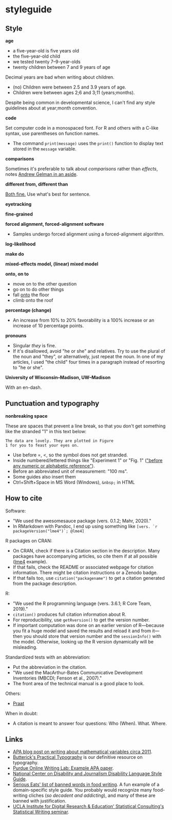 # styleguide

## Style

**age**

* a five-year-old is five years old
* the five-year-old child
* we tested twenty 7–9-year-olds
* twenty children between 7 and 9 years of age

Decimal years are bad when writing about children.

* (no) Children were between 2.5 and 3.9 years of age.
* Children were between ages 2;6 and 3;11 (years;months).

Despite being common in developmental science, I can't find any style guidelines about at year;month convention.

**code**

Set computer code in a monospaced font. For R and others with a C-like syntax, use parentheses on function names.

* The command `print(message)` uses the `print()` function to display text stored in the `message` variable.

**comparisons**

Sometimes it's preferable to talk about *comparisons* rather than *effects*, notes [Andrew Gelman in an aside](https://statmodeling.stat.columbia.edu/2013/03/01/why-big-effects-are-more-important-than-small-effects/).

**different from, different than**

[Both fine.](https://www.merriam-webster.com/words-at-play/different-from-or-different-than) Use what's best for sentence.

**eyetracking**

**fine-grained**

**forced alignment, forced-alignment software**

* Samples undergo forced alignment using a forced-alignment algorithm.

**log-likelihood**

**make do**

**mixed-effects model, (linear) mixed model**

**onto, on to**

* move on to the other question
* go on to do other things
* fall [onto](https://www.merriam-webster.com/dictionary/onto) the floor
* climb onto the roof

**percentage (change)**

* An increase from 10% to 20% favorability is a 100% increase or an increase of 10 percentage points.

**pronouns**

* Singular *they* is fine. 
* If it's disallowed, avoid "he or she" and relatives. Try to use the plural of the noun and "they", or alternatively, just repeat the noun. In one of my articles, I used "the child" four times in a paragraph instead of resorting to "he or she".

**University of Wisconsin–Madison, UW–Madison**

With an en-dash.

## Punctuation and typography

**nonbreaking space**

These are spaces that prevent a line break, so that you don't get something like the stranded "1" in this text below:

```
The data are lovely. They are plotted in Figure
1 for you to feast your eyes on.
```

* Use before =, <, so the symbol does not get stranded.
* Inside numbered/lettered things like "Experiment 1" or "Fig. 1" (["before any numeric or alphabetic reference"](https://practicaltypography.com/nonbreaking-spaces.html)).
* Before an abbreviated unit of measurement: "100 ms".
* Some guides also insert them 
* Ctrl+Shift+Space in MS Word (Windows), `&nbsp;` in HTML


## How to cite

Software:

* "We used the awesomesauce package (vers. 0.1.2; Mahr, 2020)."
* In RMarkdown with Pandoc, I end up using something like ``[vers. `r packageVersion("lme4")`; @lme4]``

R packages on CRAN: 

* On CRAN, check if there is a Citation section in the description. Many packages have accompanying articles, so cite them if at all possible ([lme4](https://cran.r-project.org/web/packages/lme4/citation.html) example). 
* If that fails, check the README or associated webpage for citation information. There might be citation instructions or a Zenodo badge. 
* If that fails too, use `citation("packagename")` to get a citation generated from the package description.

R:

* "We used the R programming language (vers. 3.6.1; R Core Team, 2019)."
* `citation()` produces full citation information about R.
* For reproducibility, use `getRversion()` to get the version number.
* If important computation was done on an earlier version of R—because you fit a huge model and saved the results and reload it and from it—then you should store that version number and the `sessionInfo()` with the model. Otherwise, looking up the R version dynamically will be misleading.

Standardized tests with an abbreviation:

* Put the abbreviation in the citation. 
* "We used the MacArthur-Bates Communicative Development Inventories (MBCDI; Fenson et al., 2007)."
* The front area of the technical manual is a good place to look.

Others:

* [Praat](http://www.fon.hum.uva.nl/paul/praat.html)

When in doubt:

* A citation is meant to answer four questions: Who (When). What. Where.


## Links

* [APA blog post on writing about mathematical variables circa 2011](https://blog.apastyle.org/apastyle/2011/08/the-grammar-of-mathematics-writing-about-variables.html).
* [Butterick's Practical Typography](https://practicaltypography.com/) is our definitive resource on typography.
* [Purdue Online Writing Lab: Example APA paper](https://owl.purdue.edu/owl/subject_specific_writing/writing_in_the_social_sciences/writing_in_psychology_experimental_report_writing/apa_sample_paper_experimental_psychology.html).
* [National Center on Disability and Journalism Disability Language Style Guide](https://ncdj.org/style-guide/).
* [Serious Eats' list of banned words in food writing](https://www.seriouseats.com/2019/08/our-updated-list-of-banned-words.html). A fun example of a domain-specific style guide. You probably would recognize many food-writing cliches (*so decadent and addicting*), and many of these are banned with justification.
* [UCLA Institute for Digital Research & Education' Statistical Consulting's Statistical Writing seminar](https://stats.idre.ucla.edu/other/mult-pkg/seminars/statistical-writing/).
